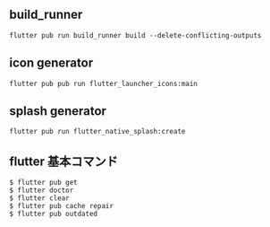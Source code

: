 ## build_runner

```
flutter pub run build_runner build --delete-conflicting-outputs
```

## icon generator

```
flutter pub pub run flutter_launcher_icons:main
```

## splash generator
```
flutter pub run flutter_native_splash:create
```

## flutter 基本コマンド

```
$ flutter pub get
$ flutter doctor
$ flutter clear
$ flutter pub cache repair
$ flutter pub outdated
```
